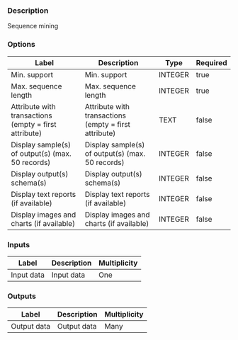 ###  Description
Sequence mining
###  Options
| Label | Description | Type | Required |
|---|---|---|---|
| Min. support | Min. support | INTEGER | true |
| Max. sequence length | Max. sequence length | INTEGER | true |
| Attribute with transactions (empty = first attribute) |  Attribute with transactions (empty = first attribute) | TEXT | false |
| Display sample(s) of output(s) (max. 50 records) | Display sample(s) of output(s) (max. 50 records) | INTEGER | false |
| Display output(s) schema(s) | Display output(s) schema(s) | INTEGER | false |
| Display text reports (if available) | Display text reports (if available) | INTEGER | false |
| Display images and charts (if available) | Display images and charts (if available) | INTEGER | false |
###  Inputs
| Label | Description | Multiplicity |
|---|---|---|
| Input data | Input data | One |
###  Outputs
| Label | Description | Multiplicity |
|---|---|---|
| Output data | Output data | Many |
